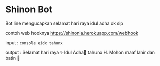 # Shinon Bot
Bot line mengucapkan selamat hari raya idul adha ok sip

contoh web hooknya https://shinonia.herokuapp.com/webhook

input : ```console eidx tahunx ```

output : Selamat hari raya ✨Idul Adha🌙 tahunx H. Mohon maaf lahir dan batin 🙏
